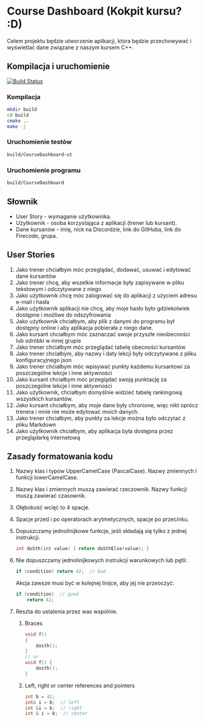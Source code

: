 # Course Dashboard (Kokpit kursu? :D)

Celem projektu będzie utworzenie aplikacji, która będzie przechowywać i wyświetlać dane związane z naszym kursem C++.

## Kompilacja i uruchomienie

[![Build Status](https://travis-ci.com/coders-school/CourseDashboard.svg?branch=master)](https://travis-ci.com/coders-school/CourseDashboard)

### Kompilacja

```bash
mkdir build
cd build
cmake ..
make -j
```

### Uruchomienie testów

```bash
build/CourseDashboard-ut
```

### Uruchomienie programu

```bash
build/CourseDashboard
```

## Słownik

- User Story - wymaganie użytkownika.
- Użytkownik - osoba korzystająca z aplikacji (trener lub kursant).
- Dane kursanów - imię, nick na Discordzie, link do GitHuba, link do Firecode, grupa.

## User Stories

1. Jako trener chciałbym móc przeglądać, dodawać, usuwać i edytować dane kursantów
1. Jako trener chcę, aby wszelkie informacje były zapisywane w pliku tekstowym i odczytywane z niego
1. Jako użytkownik chcę móc zalogować się do aplikacji z użyciem adresu e-mail i hasła
1. Jako użytkownik aplikacji nie chcę, aby moje hasło było gdziekolwiek dostępne i możliwe do odszyfrowania
1. Jako użytkownik chciałbym, aby plik z danymi do programu był dostępny online i aby aplikacja pobierała z niego dane.
1. Jako kursant chciałbym móc zaznaczać swoje przyszłe nieobecności lub odróbki w innej grupie
1. Jako trener chciałbym móc przeglądać tabelę obecności kursantów
1. Jako trener chciałbym, aby nazwy i daty lekcji były odczytywane z pliku konfiguracyjnego json
1. Jako trener chciałbym móc wpisywać punkty każdemu kursantowi za poszczególne lekcje i inne aktywności
1. Jako kursant chciałbym móc przeglądać swoją punktację za poszczególne lekcje i inne aktywności
1. Jako użytkownik, chciałbym domyślnie widzieć tabelę rankingową wszystkich kursantów.
1. Jako kursant chciałbym, aby moje dane były chronione, więc nikt oprócz trenera i mnie nie może edytować moich danych.
1. Jako trener chciałbym, aby punkty za lekcje można było odczytać z pliku Markdown
1. Jako użytkownik chciałbym, aby aplikacja była dostępna przez przeglądarkę internetową

## Zasady formatowania kodu

1. Nazwy klas i typów UpperCamelCase (PascalCase). Nazwy zmiennych i funkcji lowerCamelCase.
1. Nazwy klas i zmiennych muszą zawierać rzeczownik. Nazwy funkcji muszą zawierać czasownik.
1. Głębokość wcięć to 4 spacje.
1. Spacje przed i po operatorach arytmetycznych, spacje po przecinku.
1. Dopuszczamy jednolinijkowe funkcje, jeśli składają się tylko z jednej instrukcji.

    ```cpp
    int doSth(int value) { return doSthElse(value); }
    ```

1. Nie dopuszczamy jednolinijkowych instrukcji warunkowych lub pętli:

    ```cpp
    if (condition) return 42;  // bad
    ```

    Akcja zawsze musi być w kolejnej linijce, aby jej nie przeoczyć:

    ```cpp
    if (condition)  // good
        return 42;
    ```

1. Reszta do ustalenia przez was wspólnie.
    1. Braces

        ```cpp
        void f()
        {
            dosth();
        }
        // or
        void f() {
            dosth();
        }
        ```

    1. Left, right or center references and pointers

        ```cpp
        int b = 42;
        int& i = b;  // left
        int &i = b;  // right
        int & i = b;  // center
        ```
